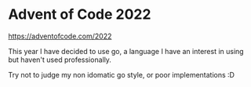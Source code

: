 Advent of Code 2022
===================

https://adventofcode.com/2022

This year I have decided to use go, a language I have an interest in using but haven't used professionally. 

Try not to judge my non idomatic go style, or poor implementations :D
